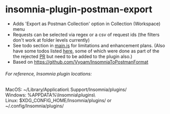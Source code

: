 # insomnia-plugin-postman-export

* Adds 'Export as Postman Collection' option in Collection (Workspace) menu  
* Requests can be selected via regex or a csv of request ids (the filters don't work at folder levels currently)  
* See todo section in [main.js](https://github.com/Vyoam/insomnia-plugin-postman-export/blob/main/main.js) for limitations and enhancement plans. (Also have some todos listed [here](https://github.com/Vyoam/InsomniaToPostmanFormat/blob/main/convertJsonFile.js), some of which were done as part of the the rejected [PR](https://github.com/Kong/insomnia/pull/3827) but need to be added to the plugin also.)
* Based on https://github.com/Vyoam/InsomniaToPostmanFormat

###### For reference, Insomnia plugin locations:
MacOS: ~/Library/Application\ Support/Insomnia/plugins/  
Windows: %APPDATA%\Insomnia\plugins\  
Linux: $XDG_CONFIG_HOME/Insomnia/plugins/ or ~/.config/Insomnia/plugins/  
